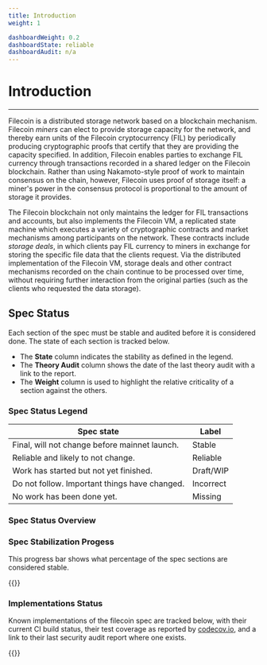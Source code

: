 ```yaml
---
title: Introduction
weight: 1

dashboardWeight: 0.2
dashboardState: reliable
dashboardAudit: n/a
---
```


# Introduction
---

Filecoin is a distributed storage network based on a blockchain mechanism.
Filecoin *miners* can elect to provide storage capacity for the network, and thereby
earn units of the Filecoin cryptocurrency (FIL) by periodically producing
cryptographic proofs that certify that they are providing the capacity specified.
In addition, Filecoin enables parties to exchange FIL currency
through transactions recorded in a shared ledger on the Filecoin blockchain.
Rather than using Nakamoto-style proof of work to maintain consensus on the chain, however,
Filecoin uses proof of storage itself: a miner's power in the consensus protocol
is proportional to the amount of storage it provides.

The Filecoin blockchain not only maintains the ledger for FIL transactions and
accounts, but also implements the Filecoin VM, a replicated state machine which executes
a variety of cryptographic contracts and market mechanisms among participants
on the network.
These contracts include *storage deals*, in which clients pay FIL currency to miners
in exchange for storing the specific file data that the clients request.
Via the distributed implementation of the Filecoin VM, storage deals
and other contract mechanisms recorded on the chain continue to be processed
over time, without requiring further interaction from the original parties
(such as the clients who requested the data storage).

## Spec Status

Each section of the spec must be stable and audited before it is considered done. The state of each section is tracked below. 

- The **State** column indicates the stability as defined in the legend. 
- The **Theory Audit** column shows the date of the last theory audit with a link to the report.
- The **Weight** column is used to highlight the relative criticality of a section against the others.

### Spec Status Legend

<table class="Dashboard">
  <thead>
    <tr>
      <th>Spec state</th>
      <th>Label</th>
    <tr>
  <thead>
  <tbody>
    <tr>
      <td>Final, will not change before mainnet launch.</td>
      <td class="text-black bg-stable">Stable</td>
    </tr>
    <tr>
      <td>Reliable and likely to not change.</td>
      <td class="text-black bg-reliable">Reliable</td>
    </tr>
    <tr>
      <td>Work has started but not yet finished.</td>
      <td class="text-black bg-wip">Draft/WIP</td>
    </tr>
    <tr>
      <td>Do not follow. Important things have changed.</td>
      <td class="text-black bg-incorrect">Incorrect</td>
    </tr>
    <tr>
      <td>No work has been done yet.</td>
      <td class="text-black bg-missing">Missing</td>
    </tr>
  </tbody>
</table>

### Spec Status Overview
<div id="test-dash"></div>

### Spec Stabilization Progess

This progress bar shows what percentage of the spec sections are considered stable.

{{<dashboard-progress>}}


### Implementations Status

Known implementations of the filecoin spec are tracked below, with their current CI build status, their test coverage as reported by [codecov.io](https://codecov.io), and a link to their last security audit report where one exists.

{{<dashboard-impl>}}